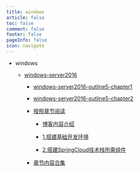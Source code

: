 ```yaml
---
title: windows
article: false
toc: false
comment: false
footer: false
pageInfo: false
icon: navigate
---
```


- windows

    - <a class="breadcrumb-link" href="windows-server2016">windows-server2016</a>

        - <a class="breadcrumb-link" href="windows-server2016/windows-server2016-outline5-chapter1.html">windows-server2016-outline5-chapter1</a>

        - <a class="breadcrumb-link" href="windows-server2016/windows-server2016-outline5-chapter2.html">windows-server2016-outline5-chapter2</a>

        - <a class="breadcrumb-link" href="windows-server2016/shardings">按照章节阅读</a>


            - <a class="breadcrumb-link" href="windows-server2016/shardings/windows-server2016-chapter-0.博客内容介绍.html">博客内容介绍</a>

            - <a class="breadcrumb-link" href="windows-server2016/shardings/windows-server2016-chapter-1.搭建基础开发环境.html">1.搭建基础开发环境</a>

            - <a class="breadcrumb-link" href="windows-server2016/shardings/windows-server2016-chapter-2.搭建SpringCloud技术栈所需组件.html">2.搭建SpringCloud技术栈所需组件</a>

        - <a class="breadcrumb-link" href="windows-server2016/windows-server2016.html#intro">章节内容合集</a>
